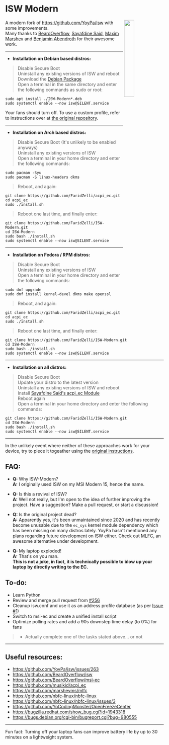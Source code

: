 # ISW Modern
<img src="https://github.com/FaridZelli/ISW-Modern/blob/master/image/isw.svg" alt="" width="25%" align="right">
   
A modern fork of https://github.com/YoyPa/isw with some improvements.   
Many thanks to [BeardOverflow](https://github.com/BeardOverflow), [Sayafdine Said](https://github.com/musikid), [Maxim Marshev](https://github.com/marshevms) and [Benjamin Abendroth](https://github.com/braph) for their awesome work.
   
---
   
- **Installation on Debian based distros:**   
> Disable Secure Boot   
> Uninstall any existing versions of ISW and reboot   
> Download the [Debian Package](https://github.com/FaridZelli/ISW-Modern/releases/download/M-1.0/ISW-Modern_M-1.0_amd64.deb)   
> Open a terminal in the same directory and enter the following commands as sudo or root:
```
sudo apt install ./ISW-Modern*.deb
sudo systemctl enable --now isw@SILENT.service
```

Your fans should turn off. To use a custom profile, refer to instructions over at [the original repository](https://github.com/YoyPa/isw).   
   
---
   
- **Installation on Arch based distros:**   
> Disable Secure Boot (It's unlikely to be enabled anyways)   
> Uninstall any existing versions of ISW   
> Open a terminal in your home directory and enter the following commands:   
```
sudo pacman -Syu
sudo pacman -S linux-headers dkms
```
> Reboot, and again:   
```
git clone https://github.com/FaridZelli/acpi_ec.git
cd acpi_ec
sudo ./install.sh
```
> Reboot one last time, and finally enter:   
```
git clone https://github.com/FaridZelli/ISW-Modern.git
cd ISW-Modern
sudo bash ./install.sh
sudo systemctl enable --now isw@SILENT.service
```
   
---
   
- **Installation on Fedora / RPM distros:**   
> Disable Secure Boot   
> Uninstall any existing versions of ISW   
> Open a terminal in your home directory and enter the following commands:   
```
sudo dnf upgrade
sudo dnf install kernel-devel dkms make openssl
```
> Reboot, and again:   
```
git clone https://github.com/FaridZelli/acpi_ec.git
cd acpi_ec
sudo ./install.sh
```
> Reboot one last time, and finally enter:   
```
git clone https://github.com/FaridZelli/ISW-Modern.git
cd ISW-Modern
sudo bash ./install.sh
sudo systemctl enable --now isw@SILENT.service
```
   
---
   
- **Installation on all distros:**   
> Disable Secure Boot   
> Update your distro to the latest version   
> Uninstall any existing versions of ISW and reboot   
> Install [Sayafdine Said's acpi_ec Module](https://github.com/musikid/acpi_ec)   
> Reboot again   
> Open a terminal in your home directory and enter the following commands:   
```
git clone https://github.com/FaridZelli/ISW-Modern.git
cd ISW-Modern
sudo bash ./install.sh
sudo systemctl enable --now isw@SILENT.service
```
   
---
   
In the unlikely event where neither of these approaches work for your device, try to piece it togeather using the [original instructions](https://github.com/YoyPa/isw#how-to-install).
   
## FAQ:
- **Q:** Why ISW-Modern?   
**A:** I originally used ISW on my MSI Modern 15, hence the name.

- **Q:** Is this a revival of ISW?   
**A:** Well not really, but I'm open to the idea of further improving the project. Have a suggestion? Make a pull request, or start a discussion!

- **Q:** Is the original project dead?   
**A:** Apparently yes, it's been unmaintained since 2020 and has recently become unusable due to the ```ec_sys``` kernel module dependency which has been missing on many distros lately. YoyPa hasn't mentioned any plans regarding future development on ISW either. Check out [MLFC](https://github.com/marshevms/mlfc), an awesome alternative under development.

- **Q:** My laptop exploded!   
**A:** That's on you man.   
**This is not a joke, in fact, it is technically possible to blow up your laptop by directly writing to the EC.**   
   
## To-do:
- Learn Python
- Review and merge pull request from [#256](https://github.com/YoyPa/isw/pull/256)
- Cleanup isw.conf and use it as an address profile database (as per [Issue #1](https://github.com/FaridZelli/ISW-Modern/issues/1))
- Switch to msi-ec and create a unified install script
- Optimize polling rates and add a 90s downstep time delay (to 0%) for fans
> - Actually complete one of the tasks stated above... or not
   
---
   
## Useful resources:
- https://github.com/YoyPa/isw/issues/263
- https://github.com/BeardOverflow/isw
- https://github.com/BeardOverflow/msi-ec
- https://github.com/musikid/acpi_ec
- https://github.com/marshevms/mlfc
- https://github.com/nbfc-linux/nbfc-linux
- https://github.com/nbfc-linux/nbfc-linux/issues/3
- https://github.com/YoCodingMonster/OpenFreezeCenter
- https://bugzilla.redhat.com/show_bug.cgi?id=1943318
- https://bugs.debian.org/cgi-bin/bugreport.cgi?bug=980555
   
---
   
Fun fact: Turning off your laptop fans can improve battery life by up to 30 minutes on a lightweight system.
